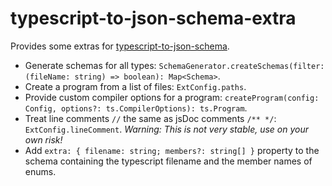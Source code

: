 # typescript-to-json-schema-extra

Provides some extras for [typescript-to-json-schema](https://github.com/xiag-ag/typescript-to-json-schema).

- Generate schemas for all types: `SchemaGenerator.createSchemas(filter: (fileName: string) => boolean): Map<Schema>`.
- Create a program from a list of files: `ExtConfig.paths`.
- Provide custom compiler options for a program: `createProgram(config: Config, options?: ts.CompilerOptions): ts.Program`.
- Treat line comments `//` the same as jsDoc comments `/** */`: `ExtConfig.lineComment`. _Warning: This is not very stable, use on your own risk!_
- Add `extra: { filename: string; members?: string[] }` property to the schema containing the typescript filename and the member names of enums. 
